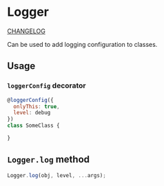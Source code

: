# Logger

[CHANGELOG](./CHANGELOG.md)


Can be used to add logging configuration to classes.

## Usage
### `loggerConfig` decorator

```js
@loggerConfig({
  onlyThis: true,
  level: debug
})
class SomeClass {

}
```


## `Logger.log` method
```js
Logger.log(obj, level, ...args);
```